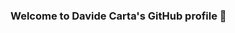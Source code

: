 ### Welcome to Davide Carta's GitHub profile 👋

<!--
**signorcarta/signorcarta** is a ✨ _special_ ✨ repository because its `README.md` (this file) appears on your GitHub profile.

I am an Italian ICT Engineering student, currently completing an end of studies internship.

Alongside an Engineering mindset, I have a strong Computer Science and Mathematical background earned through my academic path. I am comfortable at working both in a team and alone, being a proactive and independent problem solver. Passionate about research, development and innovation, I'm willing to learn what needed to achieve success in everything I lend my efforts to. Fluent in English and open minded, I'm open to new challenges and different cultures.

[**LinkedIn](https://www.linkedin.com/in/davide-carta-it/) [**StackOverflow](https://stackoverflow.com/users/10608278/davide-carta?tab=profile)
